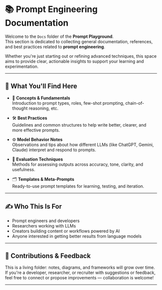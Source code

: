 # 📚 Prompt Engineering Documentation

Welcome to the `Docs` folder of the **Prompt Playground**.  
This section is dedicated to collecting general documentation, references, and best practices related to **prompt engineering**.

Whether you're just starting out or refining advanced techniques, this space aims to provide clear, actionable insights to support your learning and experimentation.

---

## 📖 What You'll Find Here

- 🧠 **Concepts & Fundamentals**  
  Introduction to prompt types, roles, few-shot prompting, chain-of-thought reasoning, etc.

- 🛠 **Best Practices**  
  Guidelines and common structures to help write better, clearer, and more effective prompts.

- ⚙️ **Model Behavior Notes**  
  Observations and tips about how different LLMs (like ChatGPT, Gemini, Claude) interpret and respond to prompts.

- 🧪 **Evaluation Techniques**  
  Methods for assessing outputs across accuracy, tone, clarity, and usefulness.

- 🗂 **Templates & Meta-Prompts**  
  Ready-to-use prompt templates for learning, testing, and iteration.

---

## ✍️ Who This Is For

- Prompt engineers and developers
- Researchers working with LLMs
- Creators building content or workflows powered by AI
- Anyone interested in getting better results from language models

---

## 💬 Contributions & Feedback

This is a living folder: notes, diagrams, and frameworks will grow over time.  
If you're a developer, researcher, or recruiter with suggestions or feedback, feel free to connect or propose improvements — collaboration is welcome!

---
